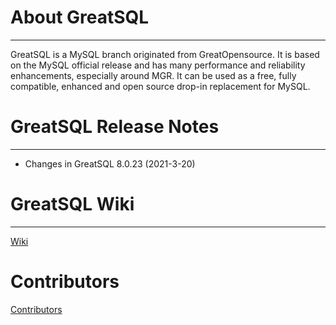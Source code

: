 # About GreatSQL

--- 

GreatSQL is a MySQL branch originated from GreatOpensource.
It is based on the MySQL official release and has many performance and reliability enhancements, especially around MGR.
It can be used as a free, fully compatible, enhanced and open source drop-in replacement for MySQL.

# GreatSQL Release Notes
---
- Changes in GreatSQL 8.0.23 (2021-3-20) 

# GreatSQL Wiki
---

[Wiki](https://github.com/greatsql/GreatSQL/wiki)

# Contributors
[Contributors](https://github.com/greatsql/GreatSQL/doc/Contributors.md)
